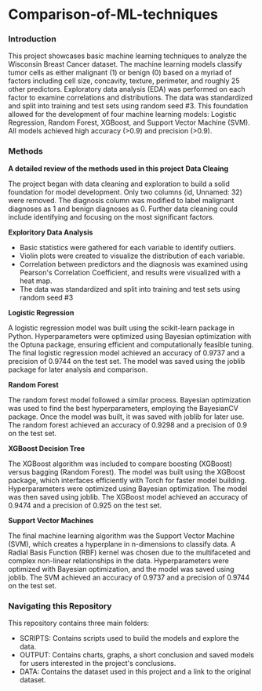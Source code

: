 # Comparison-of-ML-techniques

### Introduction
This project showcases basic machine learning techniques to analyze the Wisconsin Breast Cancer dataset. The machine learning models classify tumor cells as either malignant (1) or benign (0) based on a myriad of factors including cell size, concavity, texture, perimeter, and roughly 25 other predictors. Exploratory data analysis (EDA) was performed on each factor to examine correlations and distributions. The data was standardized and split into training and test sets using random seed #3. This foundation allowed for the development of four machine learning models: Logistic Regression, Random Forest, XGBoost, and Support Vector Machine (SVM). All models achieved high accuracy (>0.9) and precision (>0.9).

### Methods
**A detailed review of the methods used in this project**
**Data Cleaing**

The project began with data cleaning and exploration to build a solid foundation for model development. Only two columns (id, Unnamed: 32) were removed. The diagnosis column was modified to label malignant diagnoses as 1 and benign diagnoses as 0. Further data cleaning could include identifying and focusing on the most significant factors.

**Exploritory Data Analysis**

* Basic statistics were gathered for each variable to identify outliers.
* Violin plots were created to visualize the distribution of each variable.
* Correlation between predictors and the diagnosis was examined using Pearson's Correlation Coefficient, and results were visualized with a heat map.
* The data was standardized and split into training and test sets using random seed #3

**Logistic Regression**

A logistic regression model was built using the scikit-learn package in Python. Hyperparameters were optimized using Bayesian optimization with the Optuna package, ensuring efficient and computationally feasible tuning. The final logistic regression model achieved an accuracy of 0.9737 and a precision of 0.9744 on the test set. The model was saved using the joblib package for later analysis and comparison.

**Random Forest**

The random forest model followed a similar process. Bayesian optimization was used to find the best hyperparameters, employing the BayesianCV package. Once the model was built, it was saved with joblib for later use. The random forest achieved an accuracy of 0.9298 and a precision of 0.9 on the test set.

**XGBoost Decision Tree**

The XGBoost algorithm was included to compare boosting (XGBoost) versus bagging (Random Forest). The model was built using the XGBoost package, which interfaces efficiently with Torch for faster model building. Hyperparameters were optimized using Bayesian optimization. The model was then saved using joblib. The XGBoost model achieved an accuracy of 0.9474 and a precision of 0.925 on the test set.

**Support Vector Machines**

The final machine learning algorithm was the Support Vector Machine (SVM), which creates a hyperplane in n-dimensions to classify data. A Radial Basis Function (RBF) kernel was chosen due to the multifaceted and complex non-linear relationships in the data. Hyperparameters were optimized with Bayesian optimization, and the model was saved using joblib. The SVM achieved an accuracy of 0.9737 and a precision of 0.9744 on the test set.

### Navigating this Repository

This repository contains three main folders:
* SCRIPTS: Contains scripts used to build the models and explore the data.
* OUTPUT: Contains charts, graphs, a short conclusion and saved models for users interested in the project's conclusions.
* DATA: Contains the dataset used in this project and a link to the original dataset.

